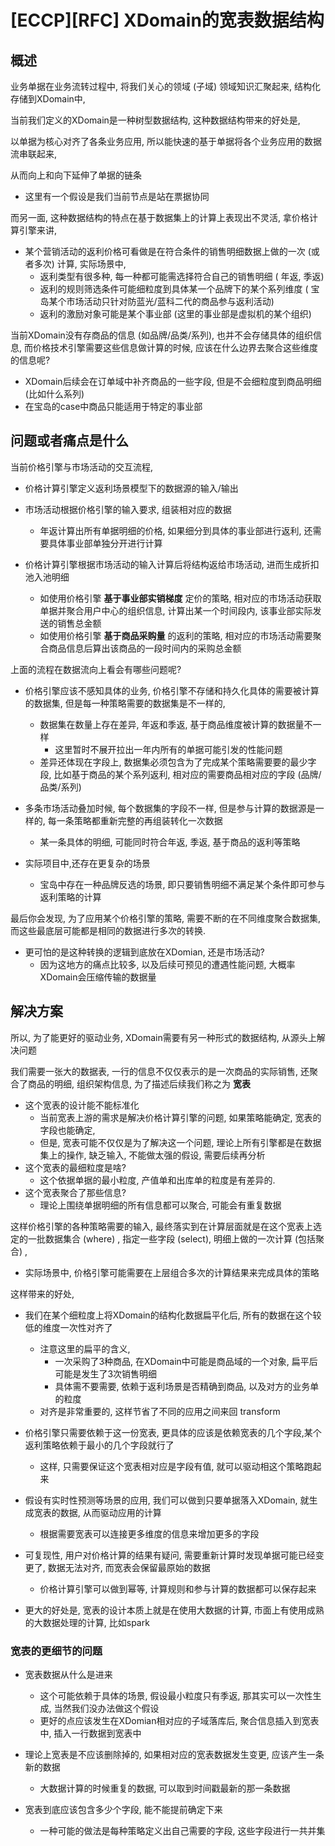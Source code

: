 # [ECCP][RFC] XDomain的宽表数据结构


<a id="orgece24ce"></a>

## 概述

业务单据在业务流转过程中, 将我们关心的领域 (子域) 领域知识汇聚起来, 结构化存储到XDomain中,

当前我们定义的XDomain是一种树型数据结构, 这种数据结构带来的好处是,

以单据为核心对齐了各条业务应用, 所以能快速的基于单据将各个业务应用的数据流串联起来,

从而向上和向下延伸了单据的链条

-   这里有一个假设是我们当前节点是站在票据协同

而另一面, 这种数据结构的特点在基于数据集上的计算上表现出不灵活, 拿价格计算引擎来讲,

-   某个营销活动的返利价格可看做是在符合条件的销售明细数据上做的一次 (或者多次) 计算, 实际场景中,
    -   返利类型有很多种, 每一种都可能需选择符合自己的销售明细 ( 年返, 季返)
    -   返利的规则筛选条件可能细粒度到具体某一个品牌下的某个系列维度 ( 宝岛某个市场活动只针对防蓝光/蓝科二代的商品参与返利活动)
    -   返利的激励对象可能是某个事业部 (这里的事业部是虚拟机的某个组织)

当前XDomain没有存商品的信息 (如品牌/品类/系列), 也并不会存储具体的组织信息, 而价格技术引擎需要这些信息做计算的时候, 应该在什么边界去聚合这些维度的信息呢?

-   XDomain后续会在订单域中补齐商品的一些字段, 但是不会细粒度到商品明细 (比如什么系列)
-   在宝岛的case中商品只能适用于特定的事业部


<a id="org3a442f3"></a>

## 问题或者痛点是什么

当前价格引擎与市场活动的交互流程,

-   价格计算引擎定义返利场景模型下的数据源的输入/输出
-   市场活动根据价格引擎的输入要求, 组装相对应的数据
    -   年返计算出所有单据明细的价格, 如果细分到具体的事业部进行返利, 还需要具体事业部单独分开进行计算

-   价格计算引擎根据市场活动的输入计算后将结构返给市场活动, 进而生成折扣池入池明细
    -   如使用价格引擎 **基于事业部实销梯度** 定价的策略, 相对应的市场活动获取单据并聚合用户中心的组织信息, 计算出某一个时间段内, 该事业部实际发送的销售总金额
    -   如使用价格引擎 **基于商品采购量** 的返利的策略, 相对应的市场活动需要聚合商品信息后算出该商品的一段时间内的采购总金额

上面的流程在数据流向上看会有哪些问题呢?

-   价格引擎应该不感知具体的业务, 价格引擎不存储和持久化具体的需要被计算的数据集, 但是每一种策略需要的数据集是不一样的,
    -   数据集在数量上存在差异, 年返和季返, 基于商品维度被计算的数据量不一样
        -   这里暂时不展开拉出一年内所有的单据可能引发的性能问题
    -   差异还体现在字段上, 数据集必须包含为了完成某个策略需要要的最少字段, 比如基于商品的某个系列返利, 相对应的需要商品相对应的字段 (品牌/品类/系列)
-   多条市场活动叠加时候, 每个数据集的字段不一样, 但是参与计算的数据源是一样的, 每一条策略都重新完整的再组装转化一次数据
    -   某一条具体的明细, 可能同时符合年返, 季返, 基于商品的返利等策略

-   实际项目中,还存在更复杂的场景
    -   宝岛中存在一种品牌反选的场景, 即只要销售明细不满足某个条件即可参与返利策略的计算

最后你会发现, 为了应用某个价格引擎的策略, 需要不断的在不同维度聚合数据集, 而这些最底层可能都是相同的数据进行多次的转换.

-   更可怕的是这种转换的逻辑到底放在XDomian, 还是市场活动?
    -   因为这地方的痛点比较多, 以及后续可预见的遭遇性能问题, 大概率XDomain会压缩传输的数据量


<a id="org6046762"></a>

## 解决方案

所以, 为了能更好的驱动业务, XDomain需要有另一种形式的数据结构, 从源头上解决问题

我们需要一张大的数据表, 一行的信息不仅仅表示的是一次商品的实际销售, 还聚合了商品的明细, 组织架构信息, 为了描述后续我们称之为 **宽表**

-   这个宽表的设计能不能标准化
    -   当前宽表上游的需求是解决价格计算引擎的问题, 如果策略能确定, 宽表的字段也能确定,
    -   但是, 宽表可能不仅仅是为了解决这一个问题, 理论上所有引擎都是在数据集上的操作, 缺乏输入, 不能做太强的假设, 需要后续再分析
-   这个宽表的最细粒度是啥?
    -   这个依据单据的最小粒度, 产值单和出库单的粒度是有差异的.
-   这个宽表聚合了那些信息?
    -   理论上围绕单据明细的所有信息都可以聚合, 可能会有重复数据

这样价格引擎的各种策略需要的输入, 最终落实到在计算层面就是在这个宽表上选定的一批数据集合 (where) , 指定一些字段 (select), 明细上做的一次计算 (包括聚合) ,

-   实际场景中, 价格引擎可能需要在上层组合多次的计算结果来完成具体的策略

这样带来的好处,

-   我们在某个细粒度上将XDomain的结构化数据扁平化后, 所有的数据在这个较低的维度一次性对齐了
    -   注意这里的扁平的含义,
        -   一次采购了3种商品, 在XDomain中可能是商品域的一个对象, 扁平后可能是发生了3次销售明细
        -   具体需不要需要, 依赖于返利场景是否精确到商品, 以及对方的业务单的粒度
    -   对齐是非常重要的, 这样节省了不同的应用之间来回 transform

-   价格引擎只需要依赖于这一份宽表, 更具体的应该是依赖宽表的几个字段,某个返利策略依赖于最小的几个字段就行了
    -   这样, 只需要保证这个宽表相对应是字段有值, 就可以驱动相这个策略跑起来

-   假设有实时性预测等场景的应用, 我们可以做到只要单据落入XDomain, 就生成宽表的数据, 从而驱动应用的计算
    -   根据需要宽表可以连接更多维度的信息来增加更多的字段

-   可复现性, 用户对价格计算的结果有疑问, 需要重新计算时发现单据可能已经变更了, 数据无法对齐, 而宽表会保留最原始的数据
    -   价格计算引擎可以做到幂等, 计算规则和参与计算的数据都可以保存起来

-   更大的好处是, 宽表的设计本质上就是在使用大数据的计算, 市面上有使用成熟的大数据处理的计算, 比如spark


<a id="orgf1a84b8"></a>

### 宽表的更细节的问题

-   宽表数据从什么是进来
    -   这个可能依赖于具体的场景, 假设最小粒度只有季返, 那其实可以一次性生成, 当然我们没办法做这个假设
    -   更好的点应该发生在XDomian相对应的子域落库后, 聚合信息插入到宽表中, 插入一行数据到宽表中

-   理论上宽表是不应该删除掉的, 如果相对应的宽表数据发生变更, 应该产生一条新的数据
    -   大数据计算的时候重复的数据, 可以取到时间戳最新的那一条数据

-   宽表到底应该包含多少个字段, 能不能提前确定下来
    -   一种可能的做法是每种策略定义出自己需要的字段, 这些字段进行一共并集

